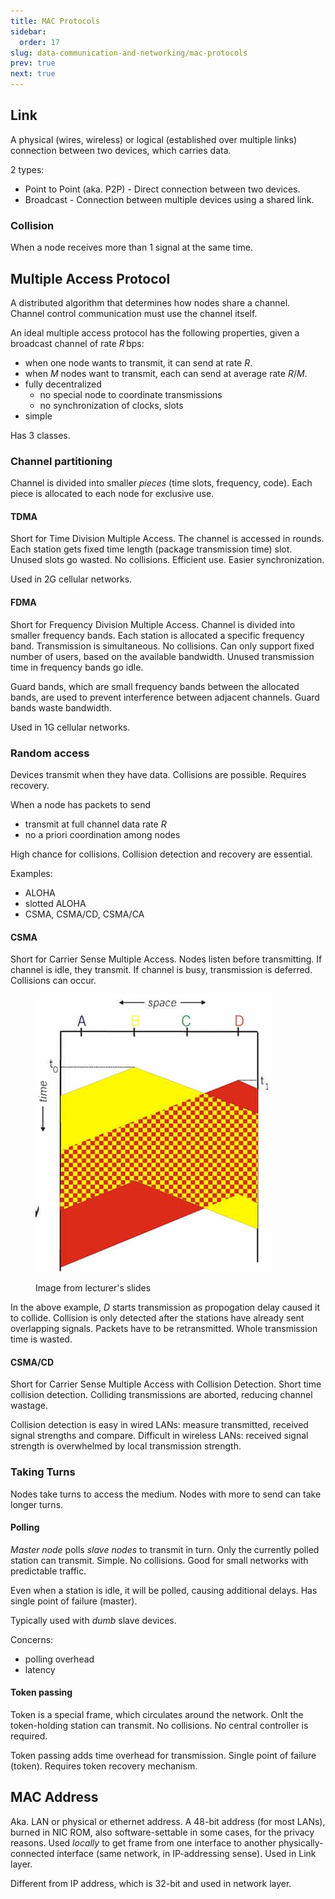 ```yaml
---
title: MAC Protocols
sidebar:
  order: 17
slug: data-communication-and-networking/mac-protocols
prev: true
next: true
---
```


## Link

A physical (wires, wireless) or logical (established over multiple links) connection between two devices, which carries data.

2 types:
- Point to Point (aka. P2P) - Direct connection between two devices.
- Broadcast - Connection between multiple devices using a shared link.

### Collision

When a node receives more than 1 signal at the same time.

## Multiple Access Protocol

A distributed algorithm that determines how nodes share a channel. Channel control communication must use the channel itself.

An ideal multiple access protocol has the following properties, given a broadcast channel of rate $R\,\text{bps}$:
- when one node wants to transmit, it can send at rate $R$.
- when $M$ nodes want to transmit, each can send at average rate $R/M$.
- fully decentralized
  - no special node to coordinate transmissions   
  - no synchronization of clocks, slots
- simple

Has 3 classes.

### Channel partitioning

Channel is divided into smaller _pieces_ (time slots, frequency, code). Each piece is allocated to each node for exclusive use.

#### TDMA

Short for Time Division Multiple Access. The channel is accessed in rounds. Each station gets fixed time length (package transmission time) slot. Unused slots go wasted. No collisions. Efficient use. Easier synchronization.

Used in 2G cellular networks.

#### FDMA

Short for Frequency Division Multiple Access. Channel is divided into smaller frequency bands. Each station is allocated a specific frequency band. Transmission is simultaneous. No collisions. Can only support fixed number of users, based on the available bandwidth. Unused transmission time in frequency bands go idle.

Guard bands, which are small frequency bands between the allocated bands, are used to prevent interference between adjacent channels. Guard bands waste bandwidth.

Used in 1G cellular networks.

### Random access

Devices transmit when they have data. Collisions are possible. Requires recovery.

When a node has packets to send   
- transmit at full channel data rate $R$
- no a priori coordination among nodes

High chance for collisions. Collision detection and recovery are essential.

Examples:
- ALOHA
- slotted ALOHA
- CSMA, CSMA/CD, CSMA/CA

#### CSMA

Short for Carrier Sense Multiple Access. Nodes listen before transmitting. If channel is idle, they transmit. If channel is busy, transmission is deferred. Collisions can occur.

<figure>

![CSMA Collisions](./images/csma-collisions.jpg)

<figcaption>

Image from lecturer's slides

</figcaption>
</figure>

In the above example, $D$ starts transmission as propogation delay caused it to collide. Collision is only detected after the stations have already sent overlapping signals. Packets have to be retransmitted. Whole transmission time is wasted.

#### CSMA/CD

Short for Carrier Sense Multiple Access with Collision Detection. Short time collision detection. Colliding transmissions are aborted, reducing channel wastage.

Collision detection is easy in wired LANs: measure transmitted, received signal strengths and compare. Difficult in wireless LANs: received signal strength is overwhelmed by local transmission strength.

### Taking Turns

Nodes take turns to access the medium. Nodes with more to send can take longer turns.

#### Polling
 
_Master node_ polls _slave nodes_ to transmit in turn. Only the currently polled station can transmit. Simple. No collisions. Good for small networks with predictable traffic.

Even when a station is idle, it will be polled, causing additional delays. Has single point of failure (master).

Typically used with _dumb_ slave devices.

Concerns:
- polling overhead
- latency

#### Token passing

Token is a special frame, which circulates around the network. Onlt the token-holding station can transmit. No collisions. No central controller is required.

Token passing adds time overhead for transmission. Single point of failure (token). Requires token recovery mechanism.

## MAC Address

Aka. LAN or physical or ethernet address. A 48-bit address (for most LANs), burned in NIC ROM, also software-settable in some cases, for the privacy reasons. Used _locally_ to get frame from one interface to another physically-connected interface (same network, in IP-addressing sense). Used in Link layer.

Different from IP address, which is 32-bit and used in network layer.
